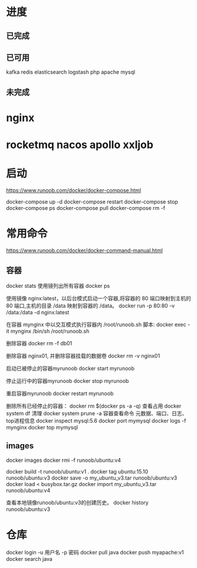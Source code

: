 # 进度
## 已完成
## 已可用
kafka
redis
elasticsearch
logstash
php
apache
mysql
## 未完成
# nginx         
# rocketmq  nacos  apollo xxljob
# 启动
https://www.runoob.com/docker/docker-compose.html

docker-compose up -d
docker-compose restart
docker-compose stop
docker-compose ps
docker-compose pull
docker-compose rm -f




# 常用命令
https://www.runoob.com/docker/docker-command-manual.html
## 容器
docker stats
使用镜列出所有容器
docker ps

使用镜像 nginx:latest，以后台模式启动一个容器,将容器的 80 端口映射到主机的 80 端口,主机的目录 /data 映射到容器的 /data。
docker run -p 80:80 -v /data:/data -d nginx:latest

在容器 mynginx 中以交互模式执行容器内 /root/runoob.sh 脚本:
docker exec -it mynginx /bin/sh /root/runoob.sh

删除容器
docker rm -f db01

删除容器 nginx01, 并删除容器挂载的数据卷
docker rm -v nginx01

启动已被停止的容器myrunoob
docker start myrunoob

停止运行中的容器myrunoob
docker stop myrunoob

重启容器myrunoob
docker restart myrunoob

删除所有已经停止的容器：
docker rm $(docker ps -a -q)
查看占用
docker system df
清理
docker system prune -a
容器查看命令 元数据、端口、日志、top进程信息
docker inspect mysql:5.6
docker port mymysql
docker logs -f mynginx
docker top mymysql

## images
docker images
docker rmi -f runoob/ubuntu:v4

docker build -t runoob/ubuntu:v1 . 
docker tag ubuntu:15.10 runoob/ubuntu:v3
docker save -o my_ubuntu_v3.tar runoob/ubuntu:v3
docker load < busybox.tar.gz
docker import  my_ubuntu_v3.tar runoob/ubuntu:v4  

查看本地镜像runoob/ubuntu:v3的创建历史。
docker history runoob/ubuntu:v3
# 仓库
docker login -u 用户名 -p 密码
docker pull java
docker push myapache:v1
docker search  java

